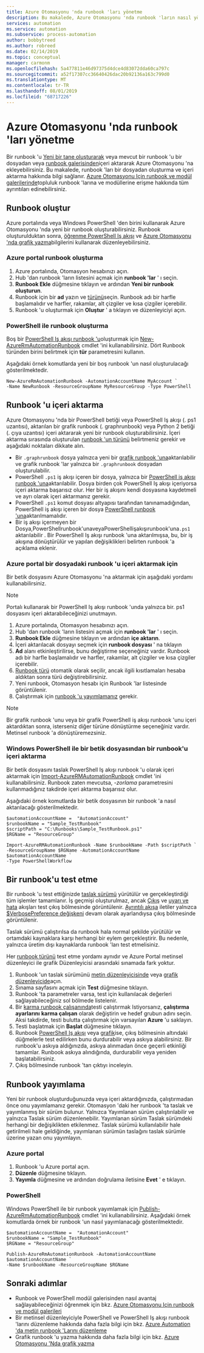 ```yaml
---
title: Azure Otomasyonu 'nda runbook 'ları yönetme
description: Bu makalede, Azure Otomasyonu 'nda runbook 'ların nasıl yönetileceği açıklanır.
services: automation
ms.service: automation
ms.subservice: process-automation
author: bobbytreed
ms.author: robreed
ms.date: 02/14/2019
ms.topic: conceptual
manager: carmonm
ms.openlocfilehash: 5a477811e46d97375d4dce4d83072dda60ca797c
ms.sourcegitcommit: a52f17307cc36640426dac20b92136a163c799d0
ms.translationtype: MT
ms.contentlocale: tr-TR
ms.lasthandoff: 08/01/2019
ms.locfileid: "68717226"
---
```

# <a name="manage-runbooks-in-azure-automation"></a>Azure Otomasyonu 'nda runbook 'ları yönetme

Bir runbook 'u [Yeni bir tane oluşturarak](#create-a-runbook) veya mevcut bir runbook 'u bir dosyadan veya [runbook galerisinden](automation-runbook-gallery.md)içeri aktararak Azure Otomasyonu 'na ekleyebilirsiniz. Bu makalede, runbook 'ları bir dosyadan oluşturma ve içeri aktarma hakkında bilgi sağlanır.  [Azure Otomasyonu Için runbook ve modül galerilerinde](automation-runbook-gallery.md)topluluk runbook 'larına ve modüllerine erişme hakkında tüm ayrıntıları edinebilirsiniz.

## <a name="create-a-runbook"></a>Runbook oluştur

Azure portalında veya Windows PowerShell 'den birini kullanarak Azure Otomasyonu 'nda yeni bir runbook oluşturabilirsiniz. Runbook oluşturulduktan sonra, [öğrenme PowerShell Iş akışı](automation-powershell-workflow.md) ve [Azure Otomasyonu 'nda grafik yazma](automation-graphical-authoring-intro.md)bilgilerini kullanarak düzenleyebilirsiniz.

### <a name="create-a-runbook-in-the-azure-portal"></a>Azure portal runbook oluşturma

1. Azure portalında, Otomasyon hesabınızı açın.
2. Hub 'dan runbook 'ların listesini açmak için **runbook 'lar** ' ı seçin.
3. **Runbook Ekle** düğmesine tıklayın ve ardından **Yeni bir runbook oluşturun**.
4. Runbook için bir **ad** yazın ve [türünü](automation-runbook-types.md)seçin. Runbook adı bir harfle başlamalıdır ve harfler, rakamlar, alt çizgiler ve kısa çizgiler içerebilir.
5. Runbook 'u oluşturmak için **Oluştur** ' a tıklayın ve düzenleyiciyi açın.

### <a name="create-a-runbook-with-powershell"></a>PowerShell ile runbook oluşturma

Boş bir [PowerShell Iş akışı runbook 'u](automation-runbook-types.md#powershell-workflow-runbooks)oluşturmak için [New-AzureRmAutomationRunbook](/powershell/module/azurerm.automation/new-azurermautomationrunbook) cmdlet 'ini kullanabilirsiniz. Dört Runbook türünden birini belirtmek için **tür** parametresini kullanın.

Aşağıdaki örnek komutlarda yeni bir boş runbook 'un nasıl oluşturulacağı gösterilmektedir.

```azurepowershell-interactive
New-AzureRmAutomationRunbook -AutomationAccountName MyAccount `
-Name NewRunbook -ResourceGroupName MyResourceGroup -Type PowerShell
```

## <a name="import-a-runbook"></a>Runbook 'u içeri aktarma

Azure Otomasyonu 'nda bir PowerShell betiği veya PowerShell Iş akışı (. ps1 uzantısı), aktarılan bir grafik runbook (. graphrunbook) veya Python 2 betiği (. çıya uzantısı) içeri aktararak yeni bir runbook oluşturabilirsiniz.  İçeri aktarma sırasında oluşturulan [runbook 'un türünü](automation-runbook-types.md) belirtmeniz gerekir ve aşağıdaki noktaları dikkate alın.

* Bir `.graphrunbook` dosya yalnızca yeni bir [grafik runbook 'una](automation-runbook-types.md#graphical-runbooks)aktarılabilir ve grafik runbook 'lar yalnızca bir `.graphrunbook` dosyadan oluşturulabilir.
* PowerShell `.ps1` iş akışı içeren bir dosya, yalnızca bir [PowerShell iş akışı runbook 'una](automation-runbook-types.md#powershell-workflow-runbooks)aktarılabilir. Dosya birden çok PowerShell Iş akışı içeriyorsa içeri aktarma başarısız olur. Her bir iş akışını kendi dosyasına kaydetmeli ve ayrı olarak içeri aktarmanız gerekir.
* PowerShell `.ps1` komut dosyası altyapısı tarafından tanınamadığından, PowerShell iş akışı içeren bir dosya [PowerShell runbook 'una](automation-runbook-types.md#powershell-runbooks)aktarılmamalıdır.
* Bir iş akışı içermeyen bir [](automation-runbook-types.md#powershell-runbooks) Dosya,PowerShellrunbook'unaveyaPowerShellişakışırunbook'una`.ps1` aktarılabilir [](automation-runbook-types.md#powershell-workflow-runbooks).  Bir PowerShell Iş akışı runbook 'una aktarılmışsa, bu, bir iş akışına dönüştürülür ve yapılan değişiklikleri belirten runbook 'a açıklama eklenir.

### <a name="to-import-a-runbook-from-a-file-with-the-azure-portal"></a>Azure portal bir dosyadaki runbook 'u içeri aktarmak için

Bir betik dosyasını Azure Otomasyonu 'na aktarmak için aşağıdaki yordamı kullanabilirsiniz.

> [!NOTE]
> Portalı kullanarak bir PowerShell Iş akışı runbook 'unda yalnızca bir. ps1 dosyasını içeri aktarabileceğinizi unutmayın.

1. Azure portalında, Otomasyon hesabınızı açın.
2. Hub 'dan runbook 'ların listesini açmak için **runbook 'lar** ' ı seçin.
3. **Runbook Ekle** düğmesine tıklayın ve ardından **içe aktarın**.
4. İçeri aktarılacak dosyayı seçmek için **runbook dosyası** ' na tıklayın
5. **Ad** alanı etkinleştirilirse, bunu değiştirme seçeneğiniz vardır.  Runbook adı bir harfle başlamalıdır ve harfler, rakamlar, alt çizgiler ve kısa çizgiler içerebilir.
6. [Runbook türü](automation-runbook-types.md) otomatik olarak seçilir, ancak ilgili kısıtlamaları hesaba aldıktan sonra türü değiştirebilirsiniz.
7. Yeni runbook, Otomasyon hesabı için Runbook 'lar listesinde görüntülenir.
8. Çalıştırmak için [runbook 'u yayımlamanız](#publish-a-runbook) gerekir.

> [!NOTE]
> Bir grafik runbook 'unu veya bir grafik PowerShell iş akışı runbook 'unu içeri aktardıktan sonra, isterseniz diğer türüne dönüştürme seçeneğiniz vardır. Metinsel runbook 'a dönüştüremezsiniz.

### <a name="to-import-a-runbook-from-a-script-file-with-windows-powershell"></a>Windows PowerShell ile bir betik dosyasından bir runbook'u içeri aktarma

Bir betik dosyasını taslak PowerShell Iş akışı runbook 'u olarak içeri aktarmak için [Import-AzureRMAutomationRunbook](https://docs.microsoft.com/powershell/module/azurerm.automation/import-azurermautomationrunbook) cmdlet 'ini kullanabilirsiniz. Runbook zaten mevcutsa, *-zorlama* parametresini kullanmadığınız takdirde içeri aktarma başarısız olur.

Aşağıdaki örnek komutlarda bir betik dosyasının bir runbook 'a nasıl aktarılacağı gösterilmektedir.

```azurepowershell-interactive
$automationAccountName =  "AutomationAccount"
$runbookName = "Sample_TestRunbook"
$scriptPath = "C:\Runbooks\Sample_TestRunbook.ps1"
$RGName = "ResourceGroup"

Import-AzureRMAutomationRunbook -Name $runbookName -Path $scriptPath `
-ResourceGroupName $RGName -AutomationAccountName $automationAccountName `
-Type PowerShellWorkflow
```

## <a name="test-a-runbook"></a>Bir runbook'u test etme

Bir runbook 'u test ettiğinizde [taslak sürümü](#publish-a-runbook) yürütülür ve gerçekleştirdiği tüm işlemler tamamlanır. İş geçmişi oluşturulmaz, ancak [Çıkış](automation-runbook-output-and-messages.md#output-stream) ve [uyarı ve hata](automation-runbook-output-and-messages.md#message-streams) akışları test çıkış bölmesinde görüntülenir. [Ayrıntılı akışa](automation-runbook-output-and-messages.md#message-streams) iletiler yalnızca [$VerbosePreference değişkeni](automation-runbook-output-and-messages.md#preference-variables) devam olarak ayarlandıysa çıkış bölmesinde görüntülenir.

Taslak sürümü çalıştırılsa da runbook hala normal şekilde yürütülür ve ortamdaki kaynaklara karşı herhangi bir eylem gerçekleştirir. Bu nedenle, yalnızca üretim dışı kaynaklarda runbook 'ları test etmelisiniz.

Her [runbook türünü](automation-runbook-types.md) test etme yordamı aynıdır ve Azure Portal metinsel düzenleyici ile grafik Düzenleyicisi arasındaki sınamada fark yoktur.

1. Runbook 'un taslak sürümünü [metin düzenleyicisinde](automation-edit-textual-runbook.md) veya [grafik düzenleyicide](automation-graphical-authoring-intro.md)açın.
1. Sınama sayfasını açmak için **Test** düğmesine tıklayın.
1. Runbook 'ta parametreler varsa, test için kullanılacak değerleri sağlayabileceğiniz sol bölmede listelenir.
1. Bir [karma runbook çalışanında](automation-hybrid-runbook-worker.md)testi çalıştırmak Istiyorsanız, **çalıştırma ayarlarını** **karma çalışan** olarak değiştirin ve hedef grubun adını seçin.  Aksi takdirde, testi bulutta çalıştırmak için varsayılan **Azure** 'u saklayın.
1. Testi başlatmak için **Başlat** düğmesine tıklayın.
1. Runbook [PowerShell Iş akışı](automation-runbook-types.md#powershell-workflow-runbooks) veya [grafik](automation-runbook-types.md#graphical-runbooks)ise, çıkış bölmesinin altındaki düğmelerle test edilirken bunu durdurabilir veya askıya alabilirsiniz. Bir runbook'u askıya aldığınızda, askıya alınmadan önce geçerli etkinliği tamamlar. Runbook askıya alındığında, durdurabilir veya yeniden başlatabilirsiniz.
1. Çıkış bölmesinde runbook 'tan çıktıyı inceleyin.

## <a name="publish-a-runbook"></a>Runbook yayımlama

Yeni bir runbook oluşturduğunuzda veya içeri aktardığınızda, çalıştırmadan önce onu yayımlamanız gerekir.  Otomasyon 'daki her runbook 'ta taslak ve yayımlanmış bir sürüm bulunur. Yalnızca Yayımlanan sürüm çalıştırılabilir ve yalnızca Taslak sürüm düzenlenebilir. Yayımlanan sürüm Taslak sürümdeki herhangi bir değişiklikten etkilenmez. Taslak sürümü kullanılabilir hale getirilmeli hale geldiğinde, yayımlanan sürümün taslağını taslak sürümle üzerine yazan onu yayımlayın.

### <a name="azure-portal"></a>Azure portal

1. Runbook 'u Azure portal açın.
2. **Düzenle** düğmesine tıklayın.
3. **Yayımla** düğmesine ve ardından doğrulama iletisine **Evet** ' e tıklayın.

### <a name="powershell"></a>PowerShell

Windows PowerShell ile bir runbook yayımlamak için [Publish-AzureRmAutomationRunbook](/powershell/module/azurerm.automation/publish-azurermautomationrunbook) cmdlet 'ini kullanabilirsiniz. Aşağıdaki örnek komutlarda örnek bir runbook 'un nasıl yayımlanacağı gösterilmektedir.

```azurepowershell-interactive
$automationAccountName =  "AutomationAccount"
$runbookName = "Sample_TestRunbook"
$RGName = "ResourceGroup"

Publish-AzureRmAutomationRunbook -AutomationAccountName $automationAccountName `
-Name $runbookName -ResourceGroupName $RGName
```

## <a name="next-steps"></a>Sonraki adımlar

* Runbook ve PowerShell modül galerisinden nasıl avantaj sağlayabileceğinizi öğrenmek için bkz. [Azure Otomasyonu Için runbook ve modül galerileri](automation-runbook-gallery.md)
* Bir metinsel düzenleyiciyle PowerShell ve PowerShell Iş akışı runbook 'larını düzenleme hakkında daha fazla bilgi için bkz. [Azure Automation 'da metin runbook 'Larını düzenleme](automation-edit-textual-runbook.md)
* Grafik runbook 'u yazma hakkında daha fazla bilgi için bkz. [Azure Otomasyonu 'Nda grafik yazma](automation-graphical-authoring-intro.md)
